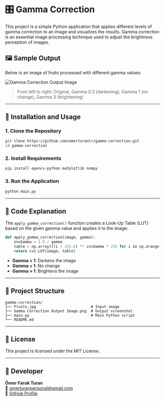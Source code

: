 # 🎛️ Gamma Correction

This project is a simple Python application that applies different levels of gamma correction to an image and visualizes the results. Gamma correction is an essential image processing technique used to adjust the brightness perception of images.

## 🖼️ Sample Output

Below is an image of fruits processed with different gamma values:


![Gamma Correction Output Image](https://github.com/user-attachments/assets/e89ee6db-4602-4b88-a857-777ba0fb572a)



> From left to right: Original, Gamma 0.3 (darkening), Gamma 1 (no change), Gamma 3 (brightening)

---


## 🔧 Installation and Usage

### 1. Clone the Repository

```bash
git clone https://github.com/omerturantr/gamma-correction.git
cd gamma-correction
```

### 2. Install Requirements

```bash
pip install opencv-python matplotlib numpy
```

### 3. Run the Application

```bash
python main.py
```

---

## 🧠 Code Explanation

The `apply_gamma_correction()` function creates a Look-Up Table (LUT) based on the given gamma value and applies it to the image:

```python
def apply_gamma_correction(image, gamma):
    invGamma = 1.0 / gamma
    table = np.array([(i / 255.0) ** invGamma * 255 for i in np.arange(256)]).astype("uint8")
    return cv2.LUT(image, table)
```

- **Gamma < 1**: Darkens the image  
- **Gamma = 1**: No change  
- **Gamma > 1**: Brightens the image

---

## 📁 Project Structure

```
gamma-correction/
├── Fruits.jpg                         # Input image
├── Gamma Correction Output Image.png  # Output screenshot
├── main.py                            # Main Python script
└── README.md
```

---

## 📄 License

This project is licensed under the MIT License.

---

## 👤 Developer

**Ömer Faruk Turan**  
📧 [omerturanpersonal@gmail.com](mailto:omerturanpersonal@gmail.com)  
🔗 [GitHub Profile](https://github.com/omerturantr)
